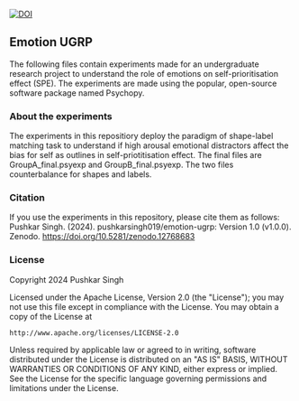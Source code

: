 [![DOI](https://zenodo.org/badge/753445472.svg)](https://zenodo.org/doi/10.5281/zenodo.12768682)

## Emotion UGRP

The following files contain experiments made for an undergraduate research project to understand the role of emotions on self-prioritisation effect (SPE).
The experiments are made using the popular, open-source software package named Psychopy.

### About the experiments

The experiments in this repositiory deploy the paradigm of shape-label matching task to understand if high arousal emotional distractors affect the bias for self as outlines in self-priotitisation effect.
The final files are GroupA_final.psyexp and GroupB_final.psyexp. The two files counterbalance for shapes and labels.

### Citation

If you use the experiments in this repository, please cite them as follows: <br />
Pushkar Singh. (2024). pushkarsingh019/emotion-ugrp: Version 1.0 (v1.0.0). Zenodo. https://doi.org/10.5281/zenodo.12768683

### License

Copyright 2024 Pushkar Singh

Licensed under the Apache License, Version 2.0 (the "License");
you may not use this file except in compliance with the License.
You may obtain a copy of the License at

    http://www.apache.org/licenses/LICENSE-2.0

Unless required by applicable law or agreed to in writing, software
distributed under the License is distributed on an "AS IS" BASIS,
WITHOUT WARRANTIES OR CONDITIONS OF ANY KIND, either express or implied.
See the License for the specific language governing permissions and
limitations under the License.

